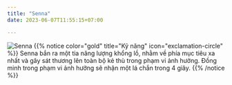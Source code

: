 ```yaml
---
title: "Senna"
date: 2023-06-07T11:55:15+07:00

---
```

![Senna](https://storage.googleapis.com/www.publish.nocodesites.co.uk/prod/2542/files/7077efe19e9ef0d3563a24c0ba1ef46356b10d24f80dc46ad1bada18d84172ab1748cd82c395d46e1f42271899e8922c71ba3b8e98495301ada2fa80c62cad0e.png)
{{% notice color="gold" title="Kỹ năng" icon="exclamation-circle" %}}
Senna bắn ra một tia năng lượng khổng lồ, nhằm về phía mục tiêu xa nhất và gây sát thương lên toàn bộ kẻ thù trong phạm vi ảnh hưởng. Đồng minh trong phạm vi ảnh hưởng sẽ nhận một lá chắn trong 4 giây.
{{% /notice %}}
